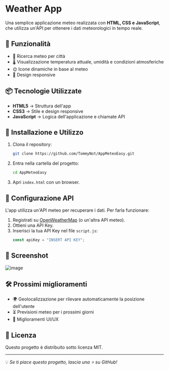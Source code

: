 # Weather App

Una semplice applicazione meteo realizzata con **HTML, CSS e JavaScript**, che utilizza un'API per ottenere i dati meteorologici in tempo reale.

## 🚀 Funzionalità

- 📍 Ricerca meteo per città
- 🌡️ Visualizzazione temperatura attuale, umidità e condizioni atmosferiche
- 🌞 Icone dinamiche in base al meteo
- 📱 Design responsive

## 📦 Tecnologie Utilizzate

- **HTML5** → Struttura dell'app
- **CSS3** → Stile e design responsive
- **JavaScript** → Logica dell'applicazione e chiamate API

## 🔧 Installazione e Utilizzo

1. Clona il repository:
   ```sh
   git clone https://github.com/TommyNot/AppMeteoEasy.git
   ```
2. Entra nella cartella del progetto:
   ```sh
   cd AppMeteoEasy
   ```
3. Apri `index.html` con un browser.

## 🔑 Configurazione API

L'app utilizza un'API meteo per recuperare i dati. Per farla funzionare:

1. Registrati su [OpenWeatherMap](https://openweathermap.org/) (o un'altra API meteo).
2. Ottieni una API Key.
3. Inserisci la tua API Key nel file `script.js`:
   ```js
   const apiKey = "INSERT API KEY";
   ```

## 📸 Screenshot

![image](https://github.com/user-attachments/assets/7fee8f89-c7f4-468a-b41e-875faca99e38)


## 🛠️ Prossimi miglioramenti

- 🌍 Geolocalizzazione per rilevare automaticamente la posizione dell'utente
- ⏳ Previsioni meteo per i prossimi giorni
- 🎨 Miglioramenti UI/UX

## 📜 Licenza

Questo progetto è distribuito sotto licenza MIT.

---

💡 *Se ti piace questo progetto, lascia una ⭐ su GitHub!*

